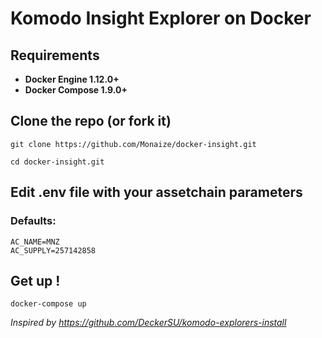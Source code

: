 # Komodo Insight Explorer on Docker

## Requirements
* **Docker Engine 1.12.0+**
* **Docker Compose 1.9.0+**

## Clone the repo (or fork it)
```
git clone https://github.com/Monaize/docker-insight.git

cd docker-insight.git
``` 

## Edit .env file with your assetchain parameters
### Defaults:
```
AC_NAME=MNZ
AC_SUPPLY=257142858
```

## Get up !
```
docker-compose up
```


_Inspired by https://github.com/DeckerSU/komodo-explorers-install_
